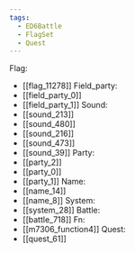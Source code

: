 ```yaml
---
tags:
  - ED6Battle
  - FlagSet
  - Quest
---
```

Flag:
- [[flag_11278]]
Field_party:
- [[field_party_0]]
- [[field_party_1]]
Sound:
- [[sound_213]]
- [[sound_480]]
- [[sound_216]]
- [[sound_473]]
- [[sound_39]]
Party:
- [[party_2]]
- [[party_0]]
- [[party_1]]
Name:
- [[name_14]]
- [[name_8]]
System:
- [[system_28]]
Battle:
- [[battle_718]]
Fn:
- [[m7306_function4]]
Quest:
- [[quest_61]]
